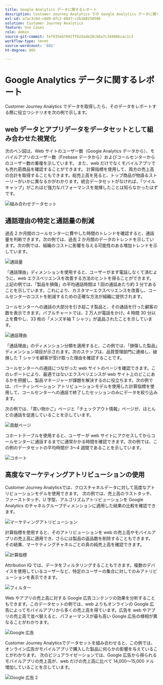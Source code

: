 ```yaml
---
title: Google Analytics データに関するレポート
description: Customer Journey Analytics での Google Analytics データに関する有用なレポートを示します
exl-id: a7ac3c8d-c0d9-4fc2-80d7-c2b388250586
solution: Customer Journey Analytics
feature: Use Cases
role: Admin
source-git-commit: fef935eb7692ffb2dade28cb6a7c3d408bcac1c3
workflow-type: tm+mt
source-wordcount: '682'
ht-degree: 86%

---
```


# Google Analytics データに関するレポート

Customer Journey Analytics でデータを取得したら、そのデータをレポートする際に役立つシナリオを次の例で示します。

## web データとアプリデータをデータセットとして組み合わせた視覚化

次のベン図は、Web サイトのユーザー数（Google Analytics データから）、モバイルアプリのユーザー数（Firebase データから）およびコールセンターからのユーザー数の重複を示しています。 また、web だけでなくモバイルアプリでも売れ筋商品を確認することができます。 計算指標を使用して、両方の売上高の合計を取得することもできます。総売上高を見ると、トップ商品が物語るストーリーがいかに異なるかがわかります。統合データセットがなければ、「ツイルキャップ」がこれほど強力なパフォーマンスを発揮したことは知らなかったはずです。

![組み合わせデータセット](../../assets/combined-datasets.png)

## 通話理由の特定と通話量の削減

過去 2 か月間のコールセンターに費やした時間のトレンドを確認すると、通話量を判断できます。次の例では、過去 2 か月間のデータのトレンドを示しています。次の例では、組織のコストに影響を与える可能性のある増加トレンドを示しています。

![通話量](../../assets/call-volume.png)

「通話理由」ディメンションを使用すると、ユーザーがまず電話しなくて済むように、web エクスペリエンスを改善する方法のヒントを得ることができます。 上記の例では、「製品を損傷」の平均通話時間は 1 回の通話あたり約 3 分であることを示しています。これにより、カスタマーエクスペリエンスを改善し、コールセンターのコストを削減するための正確な方法が組織に提供されます。

コールセンターへの通話の大部分を引き起こす製品と、その通話を行った顧客の数を表示できます。バブルチャートでは、2 万人が電話をかけ、4 時間 30 分以上を費やし、33 枚の「メンズ半袖 T シャツ」が返品されたことを示しています。

![通話理由](../../assets/call-reason.png)

「通話理由」のディメンション分類を適用すると、この例では、「損傷した製品」ディメンション項目が示されます。次のステップは、品質管理部門に連絡し、破損した T シャツを顧客が受け取った理由を確認することです。

コールセンターへの通話につながった web サイトのページを確認できます。このレポートにより、最適ではないエクスペリエンスが web サイト上のどこにあるかを把握し、製品マネージャーが課題を解決するのに役立ちます。次の例では、パーティシペーション アトリビューションモデルを使用した計算指標を使用して、コールセンターへの通話で終了したセッションのみにデータを絞り込みます。

次の例では、「買い物かご」ページと「チェックアウト情報」ページが、ほとんどの通話を促進していることを示しています。

![貢献ページ](../../assets/contributing-pages.png)

コホートテーブルを使用すると、ユーザーが web サイトにアクセスしてからコールセンターに通話するまでに通常かかる時間を確認できます。次の例では、この例のデータセットの平均時間が 3～4 週間であることを示しています。

![コホート](../../assets/cohort.png)

## 高度なマーケティングアトリビューションの使用

Customer Journey Analyticsでは、クロスチャネルデータに対して高度なアトリビューションモデルを使用できます。 次の例では、売上高のラストタッチ、ファーストタッチ、U 字型、アルゴリズムアトリビューションを Google Analytics のチャネルグループディメンションに適用した結果の比較を確認できます。

![マーケティングアトリビューション](../../assets/mktg-attribution.png)

計算指標を使用すると、そのアトリビューションを web の売上高やモバイルアプリの売上高に適用でき、さらには製品の返品数を削除することもできます。 その結果、マーケティングチャネルごとの真の純売上高を確認できます。

![計算指標](../../assets/calc-metric.png)

Attribution IQ では、データをフィルタリングすることもできます。複数のデバイスを使用しているユーザーなど、特定のユーザーの集合に対してのみアトリビューションを表示できます。

![フィルター](../../assets/filter.png)

Web やアプリの売上高に対する Google 広告コンテンツの効果を分析することもできます。このデータセットの例では、web よりもオンラインの Google 広告によってモバイルアプリから多くの売上高を得ています。広告を web やアプリの売上高で並べ替えると、パフォーマンスが最も高い Google 広告の様相が異なることがわかります。

![Google 広告](../../assets/google-ad.png)

Customer Journey Analyticsでデータセットを組み合わせると、この例では、オンライン広告がモバイルアプリで購入した製品に何らかの影響を与えていることがわかります。 次のビジュアライゼーションでは、Google 広告から得られるモバイルアプリの売上高が、web だけの売上高に比べて 14,000～15,000 ドル増加していることを示しています。

![Google 広告 2](../../assets/google-ad2.png)
